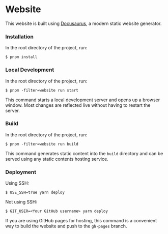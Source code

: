 # Website

This website is built using [Docusaurus](https://docusaurus.io/), a modern static website generator.

### Installation

In the root directory of the project, run:

```
$ pnpm install
```

### Local Development

In the root directory of the project, run:

```
$ pnpm -filter=website run start
```

This command starts a local development server and opens up a browser window. Most changes are reflected live without having to restart the server.

### Build

In the root directory of the project, run:

```
$ pnpm -filter=website run build
```

This command generates static content into the `build` directory and can be served using any static contents hosting service.

### Deployment

Using SSH:

```
$ USE_SSH=true yarn deploy
```

Not using SSH:

```
$ GIT_USER=<Your GitHub username> yarn deploy
```

If you are using GitHub pages for hosting, this command is a convenient way to build the website and push to the `gh-pages` branch.
